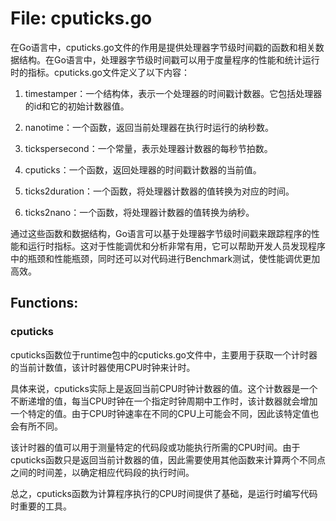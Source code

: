 # File: cputicks.go

在Go语言中，cputicks.go文件的作用是提供处理器字节级时间戳的函数和相关数据结构。在Go语言中，处理器字节级时间戳可以用于度量程序的性能和统计运行时的指标。cputicks.go文件定义了以下内容：

1. timestamper：一个结构体，表示一个处理器的时间戳计数器。它包括处理器的id和它的初始计数器值。

2. nanotime：一个函数，返回当前处理器在执行时运行的纳秒数。

3. tickspersecond：一个常量，表示处理器计数器的每秒节拍数。

4. cputicks：一个函数，返回处理器的时间戳计数器的当前值。

5. ticks2duration：一个函数，将处理器计数器的值转换为对应的时间。

6. ticks2nano：一个函数，将处理器计数器的值转换为纳秒。

通过这些函数和数据结构，Go语言可以基于处理器字节级时间戳来跟踪程序的性能和运行时指标。这对于性能调优和分析非常有用，它可以帮助开发人员发现程序中的瓶颈和性能瓶颈，同时还可以对代码进行Benchmark测试，使性能调优更加高效。

## Functions:

### cputicks

cputicks函数位于runtime包中的cputicks.go文件中，主要用于获取一个计时器的当前计数值，该计时器使用CPU时钟来计时。

具体来说，cputicks实际上是返回当前CPU时钟计数器的值。这个计数器是一个不断递增的值，每当CPU时钟在一个指定时钟周期中工作时，该计数器就会增加一个特定的值。由于CPU时钟速率在不同的CPU上可能会不同，因此该特定值也会有所不同。

该计时器的值可以用于测量特定的代码段或功能执行所需的CPU时间。由于cputicks函数只是返回当前计数器的值，因此需要使用其他函数来计算两个不同点之间的时间差，以确定相应代码段的执行时间。

总之，cputicks函数为计算程序执行的CPU时间提供了基础，是运行时编写代码时重要的工具。



